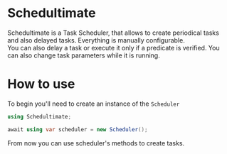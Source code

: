 # Schedultimate
Schedultimate is a Task Scheduler, that allows to create periodical tasks and also delayed tasks. Everything is manually configurable. \
You can also delay a task or execute it only if a predicate is verified. You can also change task parameters while it is running.

# How to use
To begin you'll need to create an instance of the `Scheduler`
```cs
using Schedultimate;

await using var scheduler = new Scheduler();
```
From now you can use scheduler's methods to create tasks.
